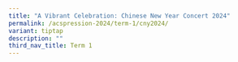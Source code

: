 ```yaml
---
title: "A Vibrant Celebration: Chinese New Year Concert 2024"
permalink: /acspression-2024/term-1/cny2024/
variant: tiptap
description: ""
third_nav_title: Term 1
---
```

